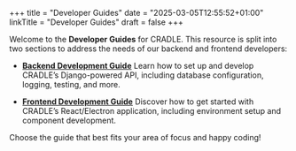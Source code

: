 +++
title = "Developer Guides"
date = "2025-03-05T12:55:52+01:00"
linkTitle = "Developer Guides"
draft = false
+++

Welcome to the **Developer Guides** for CRADLE. This resource is split into two sections to address the needs of our backend and frontend developers:

- **[Backend Development Guide](/docs/developer-guide/backend)**
  Learn how to set up and develop CRADLE’s Django-powered API, including database configuration, logging, testing, and more.

- **[Frontend Development Guide](/docs/developer-guide/frontend)**
  Discover how to get started with CRADLE’s React/Electron application, including environment setup and component development.

Choose the guide that best fits your area of focus and happy coding!
